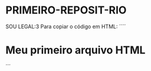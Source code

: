 # PRIMEIRO-REPOSIT-RIO
SOU LEGAL:3
Para copiar o código em HTML:
´´´´
<html>
  <h1>Meu primeiro arquivo HTML</h1>
  </html>
  ´´´
